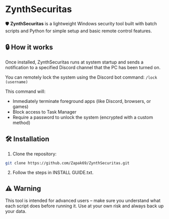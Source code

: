 # ZynthSecuritas

🛡️ **ZynthSecuritas** is a lightweight Windows security tool built with batch scripts and Python for simple setup and basic remote control features.

## 🔒 How it works

Once installed, ZynthSecuritas runs at system startup and sends a notification to a specified Discord channel that the PC has been turned on.

You can remotely lock the system using the Discord bot command:
`/lock (username)`

This command will:
- Immediately terminate foreground apps (like Discord, browsers, or games)
- Block access to Task Manager
- Require a password to unlock the system (encrypted with a custom method)

## 🛠️ Installation

1. Clone the repository:

```bash
git clone https://github.com/Zapak69/ZynthSecuritas.git
```

2. Follow the steps in INSTALL GUIDE.txt.

## ⚠️ Warning
This tool is intended for advanced users – make sure you understand what each script does before running it.
Use at your own risk and always back up your data.
